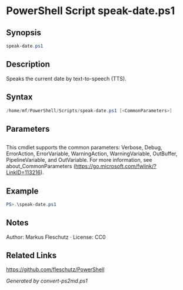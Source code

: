 # PowerShell Script speak-date.ps1

## Synopsis
```powershell
speak-date.ps1
```

## Description
Speaks the current date by text-to-speech (TTS).

## Syntax
```powershell
/home/mf/PowerShell/Scripts/speak-date.ps1 [<CommonParameters>]
```

## Parameters
## <CommonParameters>
This cmdlet supports the common parameters: Verbose, Debug, ErrorAction, ErrorVariable, WarningAction, WarningVariable, OutBuffer, PipelineVariable, and OutVariable. For more information, see about_CommonParameters (https://go.microsoft.com/fwlink/?LinkID=113216).

## Example
```powershell
PS>.\speak-date.ps1
```


## Notes
Author: Markus Fleschutz · License: CC0

## Related Links
https://github.com/fleschutz/PowerShell

*Generated by convert-ps2md.ps1*

